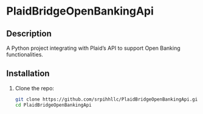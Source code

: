 # PlaidBridgeOpenBankingApi

## Description
A Python project integrating with Plaid’s API to support Open Banking functionalities.

## Installation
1. Clone the repo:
   ```sh
   git clone https://github.com/srpihhllc/PlaidBridgeOpenBankingApi.git
   cd PlaidBridgeOpenBankingApi
